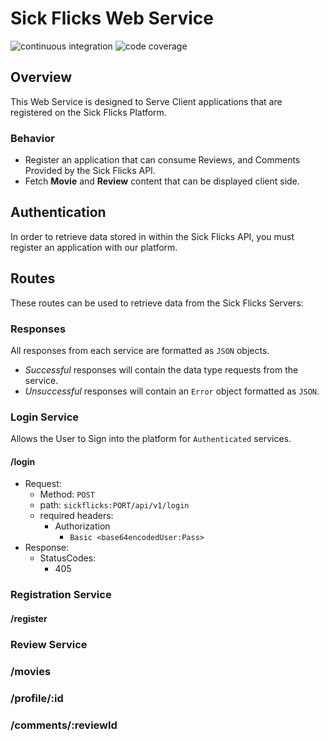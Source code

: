 # Sick Flicks Web Service

![continuous integration](https://github.com/JacobKnaack/sick-flicks-app/actions/workflows/ci.yml/badge.svg)
![code coverage](./coverage/badge-statements.svg)

## Overview

This Web Service is designed to Serve Client applications that are registered on the Sick Flicks Platform.

### Behavior

* Register an application that can consume Reviews, and Comments Provided by the Sick Flicks API.
* Fetch **Movie** and **Review** content that can be displayed client side.

## Authentication

In order to retrieve data stored in within the Sick Flicks API, you must register an application with our platform.

## Routes

These routes can be used to retrieve data from the Sick Flicks Servers:

### Responses

All responses from each service are formatted as `JSON` objects.

* *Successful* responses will contain the data type requests from the service.
* *Unsuccessful* responses will contain an `Error` object formatted as `JSON`.

### Login Service

Allows the User to Sign into the platform for `Authenticated` services.

#### /login

* Request:
  * Method: `POST`
  * path: `sickflicks:PORT/api/v1/login`
  * required headers:
    * Authorization
      * `Basic <base64encodedUser:Pass>`
* Response:
  * StatusCodes:
    * 405

### Registration Service

#### /register

### Review Service

### /movies

### /profile/:id

### /comments/:reviewId
